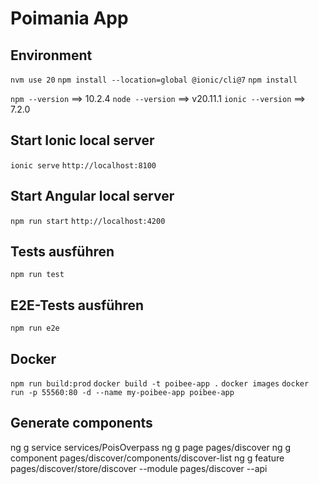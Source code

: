 # Poimania App

## Environment
```nvm use 20```
```npm install --location=global @ionic/cli@7```
```npm install```

```npm --version``` ==> 10.2.4
```node --version``` ==> v20.11.1
```ionic --version``` ==> 7.2.0

## Start Ionic local server
```ionic serve```
```http://localhost:8100```

## Start Angular local server
```npm run start```
```http://localhost:4200```

## Tests ausführen
```npm run test```

## E2E-Tests ausführen
```npm run e2e```

## Docker
```npm run build:prod```
```docker build -t poibee-app .```
```docker images```
```docker run -p 55560:80 -d --name my-poibee-app poibee-app```

## Generate components

ng g service services/PoisOverpass
ng g page pages/discover
ng g component pages/discover/components/discover-list
ng g feature pages/discover/store/discover --module pages/discover --api
